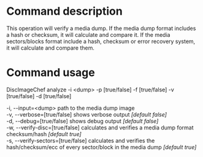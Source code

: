 # Command description
This operation will verify a media dump.
If the media dump format includes a hash or checksum, it will calculate and compare it.
If the media sectors/blocks format include a hash, checksum or error recovery system, it will calculate and compare them.

# Command usage
DiscImageChef analyze -i \<dump\> -p [true/false] -f [true/false] -v [true/false] -d [true/false]

-i, --input=\<dump\> path to the media dump image  
-v, --verbose=[true/false] shows verbose output _[default false]_  
-d, --debug=[true/false] shows debug output _[default false]_  
-w, --verify-disc=[true/false] calculates and verifies a media dump format checksum/hash _[default true]_  
-s, --verify-sectors=[true/false] calculates and verifies the hash/checksum/ecc of every sector/block in the media dump _[default true]_  
